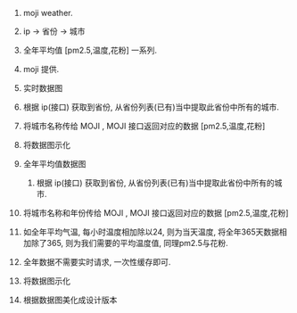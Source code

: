1. moji weather.
2. ip -> 省份 -> 城市
3. 全年平均值 [pm2.5,温度,花粉] 一系列.
4. moji 提供.


1. 实时数据图
  1. 根据 ip(接口) 获取到省份, 从省份列表(已有)当中提取此省份中所有的城市.
  2. 将城市名称传给 MOJI , MOJI 接口返回对应的数据 [pm2.5,温度,花粉]
  3. 将数据图示化

2. 全年平均值数据图
	1. 根据 ip(接口) 获取到省份, 从省份列表(已有)当中提取此省份中所有的城市.
  2. 将城市名称和年份传给 MOJI , MOJI 接口返回对应的数据 [pm2.5,温度,花粉]
  3. 如全年平均气温, 每小时温度相加除以24, 则为当天温度, 将全年365天数据相加除了365, 则为我们需要的平均温度值, 同理pm2.5与花粉.
  4. 全年数据不需要实时请求, 一次性缓存即可.
  5. 将数据图示化
  6. 根据数据图美化成设计版本
